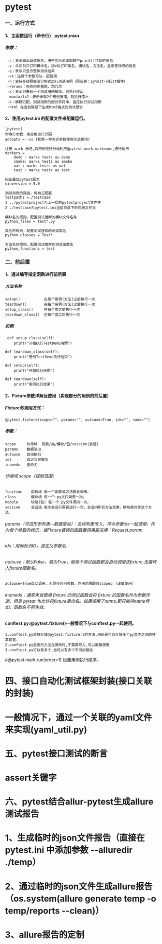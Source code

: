 # pytest

### 一、运行方式
#### 1、主函数运行（命令行） pytest.mian
#####   参数：
     -s：表示输出调试信息，用于显示测试函数中print()打印的信息
     -v：未加前只打印模块名，加v后打印类名、模块名、方法名，显示更详细的信息
     -q：表示只显示整体测试结果
     -vs：这两个参数可以一起使用
     -n：支持多线程或者分布式运行测试用例（需安装：pytest-xdist插件）
     –reruns：失败用例重跑，跑几次
     -x：表示只要有一个测试用例报错，则执行停止
     –maxfail=2：表示出现2个用例报错，则执行停止
     -k：模糊匹配，测试用例的部分字符串，指定执行测试用例
     -html 在当前路径下生成html格式的测试报告

#### 2、使用pytest.ini 的配置文件来配置运行。
    [pytest]
    命令行参数，用空格进行分隔
    addopts = -vs (和第一种方式参数使用方法相同)
    
    注册 mark 标记,将用例进行分组利用@pytest.mark.markname,进行调用
    markers =
        demo : marks tests as demo
        smoke: marks tests as smoke
        uat : marks tests as uat
        test : marks tests as test
    
    指定最低pytest版本
    minversion = 5.0
    
    测试用例的路径，可自己配置
    testpaths =./testcase
    1 ../pytestproject为上一层的pytestproject文件夹
    2 ./testcase为pytest.ini当前目录下的同级文件夹
    
    模块名的规则，配置测试搜索的模块文件名称
    python_files = test*.py

    类名的规则，配置测试搜索的测试类名
    python_classes = Test*
    
    方法名的规则，配置测试搜索的测试函数名
    python_functions = test

### 二、前后置
#### 1、通过编写指定函数进行前后置
    
##### 方法名称
    setup()           在每个用例(方法)之前执行一次
    teardown()        在每个用例(方法)之后执行一次
    setup_class()     在每个类之前执行一次
    teardown_class()  在每个类之后执行一次
##### 实例
     def setup_class(self):
        print("开始执行TestDemo用例")

    def teardown_class(self):
        print("用例TestDemo执行结束")

    def setup(self):
        print("开始执行用例")

    def teardown(self):
        print("用例执行结束")

#### 2、Fixture参数详解及使用（实现部分的用例的前后置）
##### Fixture的调用方式：

    @pytest.fixture(scope="", params="", autouse=True, ids="", name="")  
##### 参数：
    scope     作用域  函数/类/模块/包/session(会话)
    params    数据驱动
    autouse   自动执行
    ids       自定义参数名
    inameds   重命名

###### 作用域 scope（控制范围）
    function    函数级 每一个函数或方法都会调用。
    class	    模块级 每一个.py文件调用一次。
    module	    块级(包) 每一个.py文件调用一次。
    session	    会话级 每次会话只需要运行一次，会话内所有方法及类，模块都共享这个方法.
###### params（可选形参列表--数据驱动）：支持列表传入，可与参数ids一起使用，作为每个参数的标识，被Fixture装饰的函数要调用是采用：Request.param
###### ids：用例标识ID，自定义参数名
###### autouse：默认False，若为True，刚每个测试函数都会自动调用该fixture,无需传入fixture函数名。
    autouse=True自动调用，无需传仍何参数，作用范围跟着scope走（谨慎使用）
###### inameds：通常来说使用 fixture 的测试函数会将 fixture 的函数名作为参数传递，但是 pytest 也允许将fixture重命名。如果使用了name,那只能将name传如，函数名不再生效。

#### conftest.py:@pytest.fixture()一般情况下与conftest.py一起使用。
    1.conftest.py单独存放@pytest.fixture()的方法.用处是可以存放多个py文件之间的共享前置. 
    2.conftest.py里面的方法在调用时,不需要导入,可以直接使用 
    3.conftest.py可以有多个,也可以有多个不同的层级

#@pytest.mark.run(order=1) 设置用例执行顺序。

# 四、接口自动化测试框架封装(接口关联的封装)
#  一般情况下，通过一个关联的yaml文件来实现(yaml_util.py)

# 五、pytest接口测试的断言
# assert关键字

# 六、pytest结合allur-pytest生成allure测试报告
# 1、生成临时的json文件报告（直接在pytest.ini 中添加参数 --alluredir ./temp）
# 2、通过临时的json文件生成allure报告（os.system(allure generate temp -o temp/reports --clean)）
# 3、allure报告的定制
